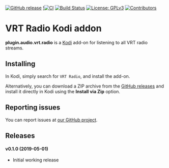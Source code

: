 [![GitHub release](https://img.shields.io/github/release/dagwieers/plugin.audio.vrt.radio.svg)](https://github.com/dagwieers/plugin.audio.vrt.radio/releases)
[!![CI](https://github.com/add-ons/plugin.audio.vrt.radio/workflows/CI/badge.svg)](https://github.com/add-ons/plugin.audio.vrt.radio/actions?query=workflow:CI)
[![Build Status](https://travis-ci.org/dagwieers/plugin.audio.vrt.radio.svg?branch=master)](https://travis-ci.org/dagwieers/plugin.audio.vrt.radio)
[![License: GPLv3](https://img.shields.io/badge/License-GPLv3-yellow.svg)](https://opensource.org/licenses/GPLv3)
[![Contributors](https://img.shields.io/github/contributors/dagwieers/plugin.audio.vrt.radio.svg)](https://github.com/dagwieers/plugin.audio.vrt.radio/graphs/contributors)

# VRT Radio Kodi addon
**plugin.audio.vrt.radio** is a [Kodi](https://kodi.tv/) add-on for listening to all VRT radio streams.

## Installing
In Kodi, simply search for `VRT Radio`, and install the add-on.

Alternatively, you can download a ZIP archive from the [GitHub releases](https://github.com/dagwieers/plugin.audio.vrt.radio/releases)
and install it directly in Kodi using the **Install via Zip** option.

## Reporting issues
You can report issues at [our GitHub project](https://github.com/dgwieers/plugin.audio.vrt.radio).

## Releases

#### v0.1.0 (2019-05-01)
- Initial working release

